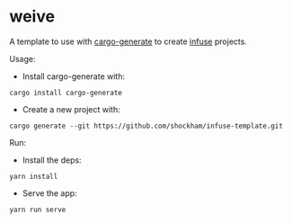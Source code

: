 # weive

A template to use with [cargo-generate](https://github.com/ashleygwilliams/cargo-generate) to create [infuse](https://github.com/shockham/infuse) projects.

Usage:
- Install cargo-generate with:
```
cargo install cargo-generate
```
- Create a new project with:
```
cargo generate --git https://github.com/shockham/infuse-template.git
```

Run:
- Install the deps:
```
yarn install
```
- Serve the app:
```
yarn run serve
```
